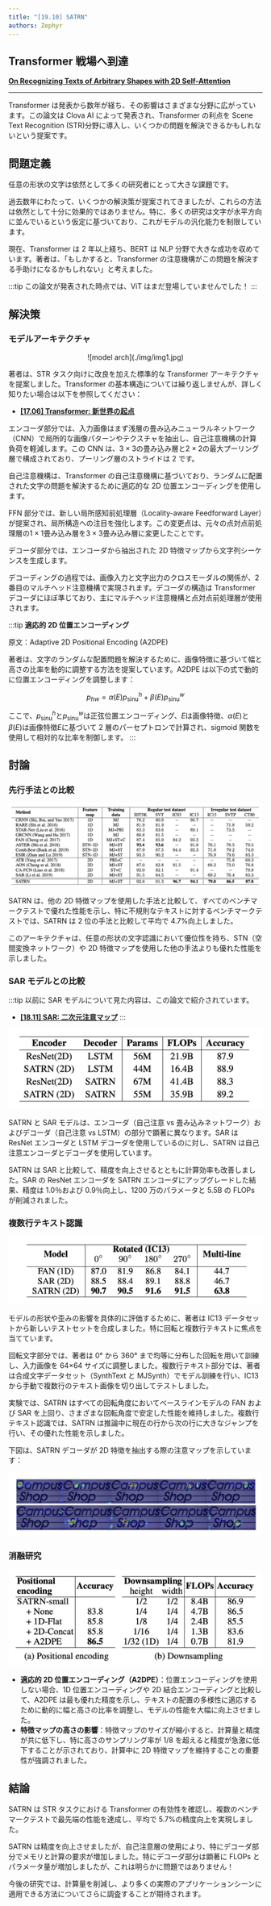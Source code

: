 ```yaml
---
title: "[19.10] SATRN"
authors: Zephyr
---
```


## Transformer 戦場へ到達

[**On Recognizing Texts of Arbitrary Shapes with 2D Self-Attention**](https://arxiv.org/abs/1910.04396)

---

Transformer は発表から数年が経ち、その影響はさまざまな分野に広がっています。この論文は Clova AI によって発表され、Transformer の利点を Scene Text Recognition (STR)分野に導入し、いくつかの問題を解決できるかもしれないという提案です。

## 問題定義

任意の形状の文字は依然として多くの研究者にとって大きな課題です。

過去数年にわたって、いくつかの解決策が提案されてきましたが、これらの方法は依然として十分に効果的ではありません。特に、多くの研究は文字が水平方向に並んでいるという仮定に基づいており、これがモデルの汎化能力を制限しています。

現在、Transformer は 2 年以上経ち、BERT は NLP 分野で大きな成功を収めています。著者は、「もしかすると、Transformer の注意機構がこの問題を解決する手助けになるかもしれない」と考えました。

:::tip
この論文が発表された時点では、ViT はまだ登場していませんでした！
:::

## 解決策

### モデルアーキテクチャ

<div align="center">
<figure style={{"width": "70%"}}>
![model arch](./img/img1.jpg)
</figure>
</div>

著者は、STR タスク向けに改良を加えた標準的な Transformer アーキテクチャを提案しました。Transformer の基本構造については繰り返しませんが、詳しく知りたい場合は以下を参照してください：

- [**[17.06] Transformer: 新世界の起点**](../../transformers/1706-transformer/index.md)

エンコーダ部分では、入力画像はまず浅層の畳み込みニューラルネットワーク（CNN）で局所的な画像パターンやテクスチャを抽出し、自己注意機構の計算負荷を軽減します。この CNN は、$3 \times 3$の畳み込み層と$2 \times 2$の最大プーリング層で構成されており、プーリング層のストライドは 2 です。

自己注意機構は、Transformer の自己注意機構に基づいており、ランダムに配置された文字の問題を解決するために適応的な 2D 位置エンコーディングを使用します。

FFN 部分では、新しい局所感知前処理層（Locality-aware Feedforward Layer）が提案され、局所構造への注目を強化します。この変更点は、元々の点対点前処理層の$1 \times 1$畳み込み層を$3 \times 3$畳み込み層に変更したことです。

デコーダ部分では、エンコーダから抽出された 2D 特徴マップから文字列シーケンスを生成します。

デコーディングの過程では、画像入力と文字出力のクロスモーダルの関係が、2 番目のマルチヘッド注意機構で実現されます。デコーダの構造は Transformer デコーダにほぼ準じており、主にマルチヘッド注意機構と点対点前処理層が使用されます。

:::tip
**適応的 2D 位置エンコーディング**

原文：Adaptive 2D Positional Encoding (A2DPE)

著者は、文字のランダムな配置問題を解決するために、画像特徴に基づいて幅と高さの比率を動的に調整する方法を提案しています。A2DPE は以下の式で動的に位置エンコーディングを調整します：

$$
p_{hw} = \alpha(E) p_{\text{sinu}}^h + \beta(E) p_{\text{sinu}}^w
$$

ここで、$p_{\text{sinu}}^h$と$p_{\text{sinu}}^w$は正弦位置エンコーディング、$E$は画像特徴、$\alpha(E)$と$\beta(E)$は画像特徴$E$に基づいて 2 層のパーセプトロンで計算され、sigmoid 関数を使用して相対的な比率を制御します。
:::

## 討論

### 先行手法との比較

![comp](./img/img3.jpg)

SATRN は、他の 2D 特徴マップを使用した手法と比較して、すべてのベンチマークテストで優れた性能を示し、特に不規則なテキストに対するベンチマークテストでは、SATRN は 2 位の手法と比較して平均で 4.7%向上しました。

このアーキテクチャは、任意の形状の文字認識において優位性を持ち、STN（空間変換ネットワーク）や 2D 特徴マップを使用した他の手法よりも優れた性能を示しました。

### SAR モデルとの比較

:::tip
以前に SAR モデルについて見た内容は、この論文で紹介されています。

- [**[18.11] SAR: 二次元注意マップ**](../1811-sar/index.md)
  :::

![sar](./img/img4.jpg)

SATRN と SAR モデルは、エンコーダ（自己注意 vs 畳み込みネットワーク）およびデコーダ（自己注意 vs LSTM）の部分で顕著に異なります。SAR は ResNet エンコーダと LSTM デコーダを使用しているのに対し、SATRN は自己注意エンコーダとデコーダを使用しています。

SATRN は SAR と比較して、精度を向上させるとともに計算効率も改善しました。SAR の ResNet エンコーダを SATRN エンコーダにアップグレードした結果、精度は 1.0％および 0.9％向上し、1200 万のパラメータと 5.5B の FLOPs が削減されました。

### 複数行テキスト認識

![multi](./img/img10.jpg)

モデルの形状や歪みの影響を具体的に評価するために、著者は IC13 データセットから新しいテストセットを合成しました。特に回転と複数行テキストに焦点を当てています。

回転文字部分では、著者は 0° から 360° まで均等に分布した回転を用いて訓練し、入力画像を 64×64 サイズに調整しました。複数行テキスト部分では、著者は合成文字データセット（SynthText と MJSynth）でモデル訓練を行い、IC13 から手動で複数行のテキスト画像を切り出してテストしました。

実験では、SATRN はすべての回転角度においてベースラインモデルの FAN および SAR を上回り、さまざまな回転角度で安定した性能を維持しました。複数行テキスト認識では、SATRN は推論中に現在の行から次の行に大きなジャンプを行い、その優れた性能を示しました。

下図は、SATRN デコーダが 2D 特徴を抽出する際の注意マップを示しています：

![multi](./img/img11.jpg)

### 消融研究

![ablation](./img/img7.jpg)

- **適応的 2D 位置エンコーディング（A2DPE）**：位置エンコーディングを使用しない場合、1D 位置エンコーディングや 2D 結合エンコーディングと比較して、A2DPE は最も優れた精度を示し、テキストの配置の多様性に適応するために動的に幅と高さの比率を調整し、モデルの性能を大幅に向上させました。
- **特徴マップの高さの影響**：特徴マップのサイズが縮小すると、計算量と精度が共に低下し、特に高さのサンプリング率が 1/8 を超えると精度が急激に低下することが示されており、計算中に 2D 特徴マップを維持することの重要性が強調されました。

## 結論

SATRN は STR タスクにおける Transformer の有効性を確認し、複数のベンチマークテストで最先端の性能を達成し、平均で 5.7%の精度向上を実現しました。

SATRN は精度を向上させましたが、自己注意層の使用により、特にデコーダ部分でメモリと計算の要求が増加しました。特にデコーダ部分は顕著に FLOPs とパラメータ量が増加しましたが、これは明らかに問題ではありません！

今後の研究では、計算量を削減し、より多くの実際のアプリケーションシーンに適用できる方法についてさらに調査することが期待されます。
